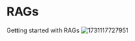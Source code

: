 # RAGs
Getting started with RAGs
![1731117727951](https://github.com/user-attachments/assets/bb3307ce-e092-41b7-9e43-3f7e89bc65a3)

